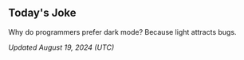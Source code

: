 ## Today's Joke
Why do programmers prefer dark mode? Because light attracts bugs.

*Updated August 19, 2024 (UTC)*
